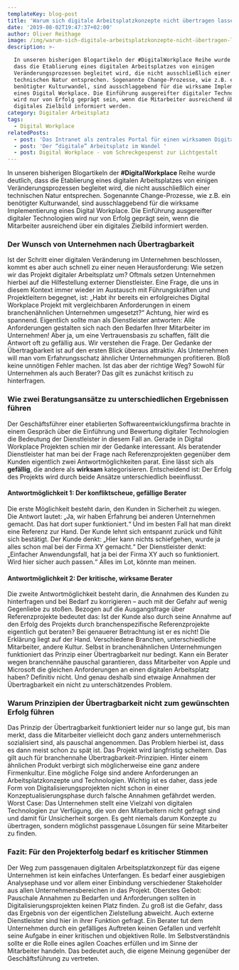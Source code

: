 ```yaml
---
templateKey: blog-post
title: 'Warum sich digitale Arbeitsplatzkonzepte nicht übertragen lassen '
date: '2019-08-02T19:47:37+02:00'
author: Oliver Reithage
image: /img/warum-sich-digitale-arbeitsplatzkonzepte-nicht-übertragen-lassen-neu.png
description: >-

  In unseren bisherigen Blogartikeln der #DigitalWorkplace Reihe wurde deutlich,
  dass die Etablierung eines digitalen Arbeitsplatzes von einigen
  Veränderungsprozessen begleitet wird, die nicht ausschließlich einer
  technischen Natur entsprechen. Sogenannte Change-Prozesse, wie z.B. ein
  benötigter Kulturwandel, sind ausschlaggebend für die wirksame Implementierung
  eines Digital Workplace. Die Einführung ausgereifter digitaler Technologien
  wird nur von Erfolg geprägt sein, wenn die Mitarbeiter ausreichend über ein
  digitales Zielbild informiert werden. 
category: Digitaler Arbeitsplatz
tags:
  - Digital Workplace
relatedPosts:
  - post: 'Das Intranet als zentrales Portal für einen wirksamen Digital Workplace '
  - post: 'Der “digitale” Arbeitsplatz im Wandel '
  - post: Digital Workplace - vom Schreckgespenst zur Lichtgestalt
---
```

In unseren bisherigen Blogartikeln der **\#DigitalWorkplace** Reihe wurde deutlich, dass die Etablierung eines digitalen Arbeitsplatzes von einigen Veränderungsprozessen begleitet wird, die nicht ausschließlich einer technischen Natur entsprechen. Sogenannte Change-Prozesse, wie z.B. ein benötigter Kulturwandel, sind ausschlaggebend für die wirksame Implementierung eines Digital Workplace. Die Einführung ausgereifter digitaler Technologien wird nur von Erfolg geprägt sein, wenn die Mitarbeiter ausreichend über ein digitales Zielbild informiert werden. 

### Der Wunsch von Unternehmen nach Übertragbarkeit

Ist der Schritt einer digitalen Veränderung im Unternehmen beschlossen, kommt es aber auch schnell zu einer neuen Herausforderung: Wie setzen wir das Projekt digitaler Arbeitsplatz um? Oftmals setzen Unternehmen hierbei auf die Hilfestellung externer Dienstleister. Eine Frage, die uns in diesem Kontext immer wieder im Austausch mit Führungskräften und Projektleitern begegnet, ist: „Habt ihr bereits ein erfolgreiches Digital Workplace Projekt mit vergleichbaren Anforderungen in einem branchenähnlichen Unternehmen umgesetzt?“ Achtung, hier wird es spannend. Eigentlich sollte man als Dienstleister antworten: Alle Anforderungen gestalten sich nach den Bedarfen Ihrer Mitarbeiter im Unternehmen! Aber ja, um eine Vertrauensbasis zu schaffen, fällt die Antwort oft zu gefällig aus. Wir verstehen die Frage. Der Gedanke der Übertragbarkeit ist auf den ersten Blick überaus attraktiv. Als Unternehmen will man vom Erfahrungsschatz ähnlicher Unternehmungen profitieren. Bloß keine unnötigen Fehler machen. Ist das aber der richtige Weg? Sowohl für Unternehmen als auch Berater? Das gilt es zunächst kritisch zu hinterfragen. 

### Wie zwei Beratungsansätze zu unterschiedlichen Ergebnissen führen

Der Geschäftsführer einer etablierten Softwareentwicklungsfirma brachte in einem Gespräch über die Einführung und Bewertung digitaler Technologien die Bedeutung der Dienstleister in diesem Fall an. Gerade in Digital Workplace Projekten schien mir der Gedanke interessant. Als beratender Dienstleister hat man bei der Frage nach Referenzprojekten gegenüber dem Kunden eigentlich zwei Antwortmöglichkeiten parat. Eine lässt sich als **gefällig**, die andere als **wirksam** kategorisieren. Entscheidend ist: Der Erfolg des Projekts wird durch beide Ansätze unterschiedlich beeinflusst. 

#### Antwortmöglichkeit 1: Der konfliktscheue, gefällige Berater

Die erste Möglichkeit besteht darin, den Kunden in Sicherheit zu wiegen. Die Antwort lautet: „Ja, wir haben Erfahrung bei anderen Unternehmen gemacht. Das hat dort super funktioniert.“ Und im besten Fall hat man direkt eine Referenz zur Hand. Der Kunde lehnt sich entspannt zurück und fühlt sich bestätigt. Der Kunde denkt: „Hier kann nichts schiefgehen, wurde ja alles schon mal bei der Firma XY gemacht.“ Der Dienstleister denkt: „Einfacher Anwendungsfall, hat ja bei der Firma XY auch so funktioniert. Wird hier sicher auch passen.“ Alles im Lot, könnte man meinen. 

#### Antwortmöglichkeit 2: Der kritische, wirksame Berater

Die zweite Antwortmöglichkeit besteht darin, die Annahmen des Kunden zu hinterfragen und bei Bedarf zu korrigieren – auch mit der Gefahr auf wenig Gegenliebe zu stoßen. Bezogen auf die Ausgangsfrage über Referenzprojekte bedeutet das: Ist der Kunde also durch seine Annahme auf den Erfolg des Projekts durch branchenspezifische Referenzprojekte eigentlich gut beraten? Bei genauerer Betrachtung ist er es nicht! Die Erklärung liegt auf der Hand. Verschiedene Branchen, unterschiedliche Mitarbeiter, andere Kultur. Selbst in branchenähnlichen Unternehmungen funktioniert das Prinzip einer Übertragbarkeit nur bedingt. Kann ein Berater wegen branchennähe pauschal garantieren, dass Mitarbeiter von Apple und Microsoft die gleichen Anforderungen an einen digitalen Arbeitsplatz haben? Definitiv nicht. Und genau deshalb sind etwaige Annahmen der Übertragbarkeit ein nicht zu unterschätzendes Problem. 

### Warum Prinzipien der Übertragbarkeit nicht zum gewünschten Erfolg führen

Das Prinzip der Übertragbarkeit funktioniert leider nur so lange gut, bis man merkt, dass die Mitarbeiter vielleicht doch ganz anders unternehmerisch sozialisiert sind, als pauschal angenommen. Das Problem hierbei ist, dass es dann meist schon zu spät ist. Das Projekt wird langfristig scheitern. Das gilt auch für branchennahe Übertragbarkeit-Prinzipien. Hinter einem ähnlichen Produkt verbirgt sich möglicherweise eine ganz andere Firmenkultur. Eine mögliche Folge sind andere Anforderungen an Arbeitsplatzkonzepte und Technologien. Wichtig ist es daher, dass jede Form von Digitalisierungsprojekten nicht schon in einer Konzeptualisierungsphase durch falsche Annahmen gefährdet werden. Worst Case: Das Unternehmen stellt eine Vielzahl von digitalen Technologien zur Verfügung, die von den Mitarbeitern nicht gefragt sind und damit für Unsicherheit sorgen. Es geht niemals darum Konzepte zu übertragen, sondern möglichst passgenaue Lösungen für seine Mitarbeiter zu finden. 

### Fazit: Für den Projekterfolg bedarf es kritischer Stimmen

Der Weg zum passgenauen digitalen Arbeitsplatzkonzept für das eigene Unternehmen ist kein einfaches Unterfangen. Es bedarf einer ausgiebigen Analysephase und vor allem einer Einbindung verschiedener Stakeholder aus allen Unternehmensbereichen in das Projekt. Oberstes Gebot: Pauschale Annahmen zu Bedarfen und Anforderungen sollten in Digitalisierungsprojekten keinen Platz finden. Zu groß ist die Gefahr, dass das Ergebnis von der eigentlichen Zielstellung abweicht. Auch externe Dienstleister sind hier in ihrer Funktion gefragt. Ein Berater tut dem Unternehmen durch ein gefälliges Auftreten keinen Gefallen und verfehlt seine Aufgabe in einer kritischen und objektiven Rolle. Im Selbstverständnis sollte er die Rolle eines agilen Coaches erfüllen und im Sinne der Mitarbeiter handeln. Das bedeutet auch, die eigene Meinung gegenüber der Geschäftsführung zu vertreten.
